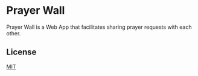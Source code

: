# Prayer Wall

Prayer Wall is a Web App that facilitates sharing prayer requests with each other.

## License
[MIT](https://choosealicense.com/licenses/mit/)
